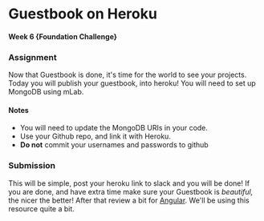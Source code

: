 # Guestbook on Heroku
#### Week 6 {Foundation Challenge}

### Assignment
Now that Guestbook is done, it's time for the world to see your projects. Today you will publish your guestbook, into heroku! You will need to set up MongoDB using mLab. 

#### Notes

- You will need to update the MongoDB URIs in your code.
- Use your Github repo, and link it with Heroku.
- **Do not** commit your usernames and passwords to github

### Submission
This will be simple, post your heroku link to slack and you will be done! If you are done, and have extra time make sure your Guestbook is *beautiful,* the nicer the better! After that review a bit for [Angular](https://thinkster.io/a-better-way-to-learn-angularjs). We'll be using this resource quite a bit.